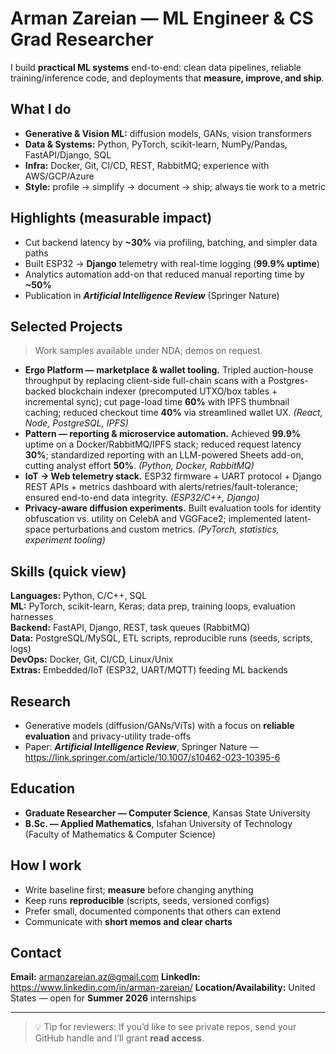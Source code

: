 # Arman Zareian — ML Engineer & CS Grad Researcher

I build **practical ML systems** end-to-end: clean data pipelines, reliable training/inference code, and deployments that **measure, improve, and ship**.


## What I do
- **Generative & Vision ML:** diffusion models, GANs, vision transformers  
- **Data & Systems:** Python, PyTorch, scikit-learn, NumPy/Pandas, FastAPI/Django, SQL  
- **Infra:** Docker, Git, CI/CD, REST, RabbitMQ; experience with AWS/GCP/Azure  
- **Style:** profile → simplify → document → ship; always tie work to a metric

## Highlights (measurable impact)
- Cut backend latency by **~30%** via profiling, batching, and simpler data paths  
- Built ESP32 → **Django** telemetry with real-time logging (**99.9% uptime**)  
- Analytics automation add-on that reduced manual reporting time by **~50%**  
- Publication in **_Artificial Intelligence Review_** (Springer Nature)

## Selected Projects
> Work samples available under NDA; demos on request.

- **Ergo Platform — marketplace & wallet tooling.** Tripled auction-house throughput by replacing client-side full-chain scans with a Postgres-backed blockchain indexer (precomputed UTXO/box tables + incremental sync); cut page-load time **60%** with IPFS thumbnail caching; reduced checkout time **40%** via streamlined wallet UX. *(React, Node, PostgreSQL, IPFS)*
- **Pattern — reporting & microservice automation.** Achieved **99.9%** uptime on a Docker/RabbitMQ/IPFS stack; reduced request latency **30%**; standardized reporting with an LLM-powered Sheets add-on, cutting analyst effort **50%**. *(Python, Docker, RabbitMQ)*
- **IoT → Web telemetry stack.** ESP32 firmware + UART protocol + Django REST APIs + metrics dashboard with alerts/retries/fault-tolerance; ensured end-to-end data integrity. *(ESP32/C++, Django)*
- **Privacy-aware diffusion experiments.** Built evaluation tools for identity obfuscation vs. utility on CelebA and VGGFace2; implemented latent-space perturbations and custom metrics. *(PyTorch, statistics, experiment tooling)*


## Skills (quick view)
**Languages:** Python, C/C++, SQL  
**ML:** PyTorch, scikit-learn, Keras; data prep, training loops, evaluation harnesses  
**Backend:** FastAPI, Django, REST, task queues (RabbitMQ)  
**Data:** PostgreSQL/MySQL, ETL scripts, reproducible runs (seeds, scripts, logs)  
**DevOps:** Docker, Git, CI/CD, Linux/Unix  
**Extras:** Embedded/IoT (ESP32, UART/MQTT) feeding ML backends

## Research
- Generative models (diffusion/GANs/ViTs) with a focus on **reliable evaluation** and privacy-utility trade-offs  
- Paper: **_Artificial Intelligence Review_**, Springer Nature — https://link.springer.com/article/10.1007/s10462-023-10395-6

## Education
- **Graduate Researcher — Computer Science**, Kansas State University  
- **B.Sc. — Applied Mathematics**, Isfahan University of Technology (Faculty of Mathematics & Computer Science)

## How I work
- Write baseline first; **measure** before changing anything  
- Keep runs **reproducible** (scripts, seeds, versioned configs)  
- Prefer small, documented components that others can extend  
- Communicate with **short memos and clear charts**

## Contact
**Email:** armanzareian.az@gmail.com
**LinkedIn:** https://www.linkedin.com/in/arman-zareian/
**Location/Availability:** United States — open for **Summer 2026** internships

---

> 💡 Tip for reviewers: If you’d like to see private repos, send your GitHub handle and I’ll grant **read access**.
